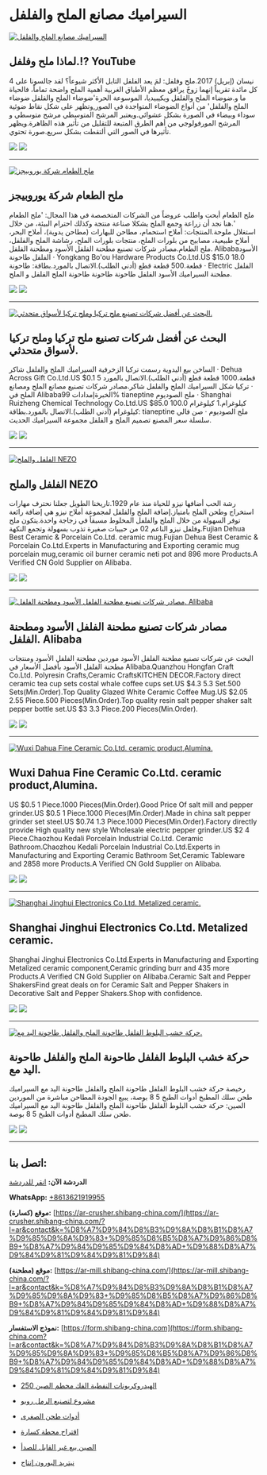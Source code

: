 # السيراميك مصانع الملح والفلفل

<a href="https://swt.shibang-china.com/?l=ar&img&k=%D8%A7%D9%84%D8%B3%D9%8A%D8%B1%D8%A7%D9%85%D9%8A%D9%83+%D9%85%D8%B5%D8%A7%D9%86%D8%B9+%D8%A7%D9%84%D9%85%D9%84%D8%AD+%D9%88%D8%A7%D9%84%D9%81%D9%84%D9%81%D9%84" target="_blank">![السيراميك مصانع الملح والفلفل](http://static.shibang-china.com/all-800x300/744.jpg)</a>

## لماذا ملح وفلفل.⁉ YouTube
4 نيسان (إبريل) 2017.ملح وفلفل: لمَ يعد الفلفل التابل الأكثر شيوعاً؟ لقد جالسونا على كل مائدة تقريباً إنهما زوجٌ يرافق معظم الأطباق الغربية أهمية الملح واضحة تماماً، فالحياة ما و.ضوضاء الملح والفلفل ويكيبيديا، الموسوعة الحرة&#39;ضوضاء الملح والفلفل ضوضاء الملح والفلفل&#39; من أنواع الضوضاء المتواجدة في الصور,وتظهر على شكل نقاط ضوئية سوداء وبيضاء في الصورة بشكل عشوائي.ويعتبر المرشح المتوسطي مرشح متوسطي و المرشح المورفولوجي من أهم الطرق المتبعة للتقليل من تأثير هذه الظاهرة.ويظهر تأثيرها في الصور التي ألتقطت بشكل سريع.صورة تحتوي.


<a href="https://whatsapp.shibangsoft.com/WhatsApp.php" target="_blank" title="WhatsApp">![](http://static.shibang-china.com/icon/whatsapp.png)</a> <a href="https://swt.shibang-china.com/?l=ar&icon&k=%D8%A7%D9%84%D8%B3%D9%8A%D8%B1%D8%A7%D9%85%D9%8A%D9%83+%D9%85%D8%B5%D8%A7%D9%86%D8%B9+%D8%A7%D9%84%D9%85%D9%84%D8%AD+%D9%88%D8%A7%D9%84%D9%81%D9%84%D9%81%D9%84" target="_blank">![](http://static.shibang-china.com/icon/chat-ar.png)</a>

---

<a href="https://swt.shibang-china.com/?l=ar&img&k=%D8%A7%D9%84%D8%B3%D9%8A%D8%B1%D8%A7%D9%85%D9%8A%D9%83+%D9%85%D8%B5%D8%A7%D9%86%D8%B9+%D8%A7%D9%84%D9%85%D9%84%D8%AD+%D9%88%D8%A7%D9%84%D9%81%D9%84%D9%81%D9%84" target="_blank">![ملح الطعام شركة يوروبيجز](http://static.shibang-china.com/all-800x300/721.jpg)</a>

## ملح الطعام شركة يوروبيجز
ملح الطعام أبحت واطلب عروضاً من الشركات المتخصصة في هذا المجال: &#39;ملح الطعام &#39;.هنا نجد أن زراعة وجمع الملح يشكلا صناعة منتجة وكذلك احترام البيئة، من خلال استغلال ملوحة.المنتجات: أملاح استحمام، مطاحن للبهارات (مطاحن يدوية)، أملاح البحر، أملاح طبيعية، مصابيح من بلورات الملح، منتجات بلورات الملح، رشاشة الملح والفلفل، ملح الطعام.مصادر شركات تصنيع مطحنة الفلفل الأسود ومطحنة الفلفل. Alibabaالأسود الفلفل طاحونة &middot; Yongkang Bo&#39;ou Hardware Products Co.Ltd.US $15.0 18.0 قطعة.500 قطعة قطع (أدني الطلب).الاتصال بالمورد.بطاقة: طاحونة &middot; Electric الفلفل مطحنة السيراميك الأسود الفلفل طاحونة طاحونة طاحونة الملح الفلفل و الملح.


<a href="https://whatsapp.shibangsoft.com/WhatsApp.php" target="_blank" title="WhatsApp">![](http://static.shibang-china.com/icon/whatsapp.png)</a> <a href="https://swt.shibang-china.com/?l=ar&icon&k=%D8%A7%D9%84%D8%B3%D9%8A%D8%B1%D8%A7%D9%85%D9%8A%D9%83+%D9%85%D8%B5%D8%A7%D9%86%D8%B9+%D8%A7%D9%84%D9%85%D9%84%D8%AD+%D9%88%D8%A7%D9%84%D9%81%D9%84%D9%81%D9%84" target="_blank">![](http://static.shibang-china.com/icon/chat-ar.png)</a>

---

<a href="https://swt.shibang-china.com/?l=ar&img&k=%D8%A7%D9%84%D8%B3%D9%8A%D8%B1%D8%A7%D9%85%D9%8A%D9%83+%D9%85%D8%B5%D8%A7%D9%86%D8%B9+%D8%A7%D9%84%D9%85%D9%84%D8%AD+%D9%88%D8%A7%D9%84%D9%81%D9%84%D9%81%D9%84" target="_blank">![البحث عن أفضل شركات تصنيع ملح تركيا وملح تركيا لأسواق متحدثي.](http://static.shibang-china.com/all-800x300/576.jpg)</a>

## البحث عن أفضل شركات تصنيع ملح تركيا وملح تركيا لأسواق متحدثي.
الساخن بيع اليدوية رسمت تركيا الزخرفية السيراميك الملح والفلفل شاكر &middot; Dehua Across Gift Co.Ltd.US $0.1 5 قطعة.1000 قطعة قطع (أدني الطلب).الاتصال بالمورد &middot; تركيا شكل السيراميك الملح والفلفل شاكر.مصادر شركات تصنيع مصانع الملح ومصانع الملح في Alibabaالخبرةإمدادات 99% tianeptine ملح الصوديوم &middot; Shanghai Ruizheng Chemical Technology Co.Ltd.US $85.0 100.0 كيلوغرام.1 كيلوغرام كيلوغرام (أدني الطلب).الاتصال بالمورد.بطاقة: tianeptine ملح الصوديوم &middot; صن فالي سلسلة سعر المصنع تصميم الملح و الفلفل مجموعة السيراميك الحديث.


<a href="https://whatsapp.shibangsoft.com/WhatsApp.php" target="_blank" title="WhatsApp">![](http://static.shibang-china.com/icon/whatsapp.png)</a> <a href="https://swt.shibang-china.com/?l=ar&icon&k=%D8%A7%D9%84%D8%B3%D9%8A%D8%B1%D8%A7%D9%85%D9%8A%D9%83+%D9%85%D8%B5%D8%A7%D9%86%D8%B9+%D8%A7%D9%84%D9%85%D9%84%D8%AD+%D9%88%D8%A7%D9%84%D9%81%D9%84%D9%81%D9%84" target="_blank">![](http://static.shibang-china.com/icon/chat-ar.png)</a>

---

<a href="https://swt.shibang-china.com/?l=ar&img&k=%D8%A7%D9%84%D8%B3%D9%8A%D8%B1%D8%A7%D9%85%D9%8A%D9%83+%D9%85%D8%B5%D8%A7%D9%86%D8%B9+%D8%A7%D9%84%D9%85%D9%84%D8%AD+%D9%88%D8%A7%D9%84%D9%81%D9%84%D9%81%D9%84" target="_blank">![الفلفل والملح NEZO](http://static.shibang-china.com/all-800x300/288.jpg)</a>

## الفلفل والملح NEZO
رشة الحب أضافها نيزو للحياة منذ عام 1929.تاريخنا الطويل جعلنا نحترف مهارات استخراج وطحن الملح بامتياز.إضافة الملح والفلفل لمجموعة أملاح نيزو هي إضافة رائعة توفر السهولة من خلال الملح والفلفل المخلوط مسبقاً في زجاجة واحدة.يتكون ملح وفلفل نيزو الناعم 02 من حبيبات صغيرة تذوب بسهولة وتجمع النكهة.Fujian Dehua Best Ceramic &amp; Porcelain Co.Ltd. ceramic mug.Fujian Dehua Best Ceramic &amp; Porcelain Co.Ltd.Experts in Manufacturing and Exporting ceramic mug porcelain mug,ceramic oil burner ceramic neti pot and 896 more Products.A Verified CN Gold Supplier on Alibaba.


<a href="https://whatsapp.shibangsoft.com/WhatsApp.php" target="_blank" title="WhatsApp">![](http://static.shibang-china.com/icon/whatsapp.png)</a> <a href="https://swt.shibang-china.com/?l=ar&icon&k=%D8%A7%D9%84%D8%B3%D9%8A%D8%B1%D8%A7%D9%85%D9%8A%D9%83+%D9%85%D8%B5%D8%A7%D9%86%D8%B9+%D8%A7%D9%84%D9%85%D9%84%D8%AD+%D9%88%D8%A7%D9%84%D9%81%D9%84%D9%81%D9%84" target="_blank">![](http://static.shibang-china.com/icon/chat-ar.png)</a>

---

<a href="https://swt.shibang-china.com/?l=ar&img&k=%D8%A7%D9%84%D8%B3%D9%8A%D8%B1%D8%A7%D9%85%D9%8A%D9%83+%D9%85%D8%B5%D8%A7%D9%86%D8%B9+%D8%A7%D9%84%D9%85%D9%84%D8%AD+%D9%88%D8%A7%D9%84%D9%81%D9%84%D9%81%D9%84" target="_blank">![مصادر شركات تصنيع مطحنة الفلفل الأسود ومطحنة الفلفل. Alibaba](http://static.shibang-china.com/all-800x300/239.jpg)</a>

## مصادر شركات تصنيع مطحنة الفلفل الأسود ومطحنة الفلفل. Alibaba
البحث عن شركات تصنيع مطحنة الفلفل الأسود موردين مطحنة الفلفل الأسود ومنتجات مطحنة الفلفل الأسود بأفضل الأسعار في Alibaba.Quanzhou Hongfan Craft Co.Ltd. Polyresin Crafts,Ceramic CraftsKITCHEN DECOR.Factory direct ceramic tea cup sets costal whale coffee cups set.US $4.3 5.3 Set.500 Sets(Min.Order).Top Quality Glazed White Ceramic Coffee Mug.US $2.05 2.55 Piece.500 Pieces(Min.Order).Top quality resin salt pepper shaker salt pepper bottle set.US $3 3.3 Piece.200 Pieces(Min.Order).


<a href="https://whatsapp.shibangsoft.com/WhatsApp.php" target="_blank" title="WhatsApp">![](http://static.shibang-china.com/icon/whatsapp.png)</a> <a href="https://swt.shibang-china.com/?l=ar&icon&k=%D8%A7%D9%84%D8%B3%D9%8A%D8%B1%D8%A7%D9%85%D9%8A%D9%83+%D9%85%D8%B5%D8%A7%D9%86%D8%B9+%D8%A7%D9%84%D9%85%D9%84%D8%AD+%D9%88%D8%A7%D9%84%D9%81%D9%84%D9%81%D9%84" target="_blank">![](http://static.shibang-china.com/icon/chat-ar.png)</a>

---

<a href="https://swt.shibang-china.com/?l=ar&img&k=%D8%A7%D9%84%D8%B3%D9%8A%D8%B1%D8%A7%D9%85%D9%8A%D9%83+%D9%85%D8%B5%D8%A7%D9%86%D8%B9+%D8%A7%D9%84%D9%85%D9%84%D8%AD+%D9%88%D8%A7%D9%84%D9%81%D9%84%D9%81%D9%84" target="_blank">![Wuxi Dahua Fine Ceramic Co.Ltd. ceramic product,Alumina.](http://static.shibang-china.com/all-800x300/688.jpg)</a>

## Wuxi Dahua Fine Ceramic Co.Ltd. ceramic product,Alumina.
US $0.5 1 Piece.1000 Pieces(Min.Order).Good Price Of salt mill and pepper grinder.US $0.5 1 Piece.1000 Pieces(Min.Order).Made in china salt pepper grinder set steel.US $0.74 1.3 Piece.1000 Pieces(Min.Order).Factory directly provide High quality new style Wholesale electric pepper grinder.US $2 4 Piece.Chaozhou Kedali Porcelain Industrial Co.Ltd. Ceramic Bathroom.Chaozhou Kedali Porcelain Industrial Co.Ltd.Experts in Manufacturing and Exporting Ceramic Bathroom Set,Ceramic Tableware and 2858 more Products.A Verified CN Gold Supplier on Alibaba.


<a href="https://whatsapp.shibangsoft.com/WhatsApp.php" target="_blank" title="WhatsApp">![](http://static.shibang-china.com/icon/whatsapp.png)</a> <a href="https://swt.shibang-china.com/?l=ar&icon&k=%D8%A7%D9%84%D8%B3%D9%8A%D8%B1%D8%A7%D9%85%D9%8A%D9%83+%D9%85%D8%B5%D8%A7%D9%86%D8%B9+%D8%A7%D9%84%D9%85%D9%84%D8%AD+%D9%88%D8%A7%D9%84%D9%81%D9%84%D9%81%D9%84" target="_blank">![](http://static.shibang-china.com/icon/chat-ar.png)</a>

---

<a href="https://swt.shibang-china.com/?l=ar&img&k=%D8%A7%D9%84%D8%B3%D9%8A%D8%B1%D8%A7%D9%85%D9%8A%D9%83+%D9%85%D8%B5%D8%A7%D9%86%D8%B9+%D8%A7%D9%84%D9%85%D9%84%D8%AD+%D9%88%D8%A7%D9%84%D9%81%D9%84%D9%81%D9%84" target="_blank">![Shanghai Jinghui Electronics Co.Ltd. Metalized ceramic.](http://static.shibang-china.com/all-800x300/936.jpg)</a>

## Shanghai Jinghui Electronics Co.Ltd. Metalized ceramic.
Shanghai Jinghui Electronics Co.Ltd.Experts in Manufacturing and Exporting Metalized ceramic component,Ceramic grinding burr and 435 more Products.A Verified CN Gold Supplier on Alibaba.Ceramic Salt and Pepper ShakersFind great deals on for Ceramic Salt and Pepper Shakers in Decorative Salt and Pepper Shakers.Shop with confidence.


<a href="https://whatsapp.shibangsoft.com/WhatsApp.php" target="_blank" title="WhatsApp">![](http://static.shibang-china.com/icon/whatsapp.png)</a> <a href="https://swt.shibang-china.com/?l=ar&icon&k=%D8%A7%D9%84%D8%B3%D9%8A%D8%B1%D8%A7%D9%85%D9%8A%D9%83+%D9%85%D8%B5%D8%A7%D9%86%D8%B9+%D8%A7%D9%84%D9%85%D9%84%D8%AD+%D9%88%D8%A7%D9%84%D9%81%D9%84%D9%81%D9%84" target="_blank">![](http://static.shibang-china.com/icon/chat-ar.png)</a>

---

<a href="https://swt.shibang-china.com/?l=ar&img&k=%D8%A7%D9%84%D8%B3%D9%8A%D8%B1%D8%A7%D9%85%D9%8A%D9%83+%D9%85%D8%B5%D8%A7%D9%86%D8%B9+%D8%A7%D9%84%D9%85%D9%84%D8%AD+%D9%88%D8%A7%D9%84%D9%81%D9%84%D9%81%D9%84" target="_blank">![حركة خشب البلوط الفلفل طاحونة الملح والفلفل طاحونة اليد مع.](http://static.shibang-china.com/all-800x300/906.jpg)</a>

## حركة خشب البلوط الفلفل طاحونة الملح والفلفل طاحونة اليد مع.
رخيصة حركة خشب البلوط الفلفل طاحونة الملح والفلفل طاحونة اليد مع السيراميك طحن سلك المطبخ أدوات الطبخ 5 8 بوصة، يبيع الجودة المطاحن مباشرة من الموردين الصين: حركة خشب البلوط الفلفل طاحونة الملح والفلفل طاحونة اليد مع السيراميك طحن سلك المطبخ أدوات الطبخ 5 8 بوصة.

<a href="https://whatsapp.shibangsoft.com/WhatsApp.php" target="_blank" title="WhatsApp">![](http://static.shibang-china.com/icon/whatsapp.png)</a> <a href="https://swt.shibang-china.com/?l=ar&icon&k=%D8%A7%D9%84%D8%B3%D9%8A%D8%B1%D8%A7%D9%85%D9%8A%D9%83+%D9%85%D8%B5%D8%A7%D9%86%D8%B9+%D8%A7%D9%84%D9%85%D9%84%D8%AD+%D9%88%D8%A7%D9%84%D9%81%D9%84%D9%81%D9%84" target="_blank">![](http://static.shibang-china.com/icon/chat-ar.png)</a>

---
## اتصل بنا:

**الدردشة الآن:** [انقر للدردشة](https://swt.shibang-china.com?l=ar&contact&k=%D8%A7%D9%84%D8%B3%D9%8A%D8%B1%D8%A7%D9%85%D9%8A%D9%83+%D9%85%D8%B5%D8%A7%D9%86%D8%B9+%D8%A7%D9%84%D9%85%D9%84%D8%AD+%D9%88%D8%A7%D9%84%D9%81%D9%84%D9%81%D9%84)

**WhatsApp:**  [+8613621919955](https://whatsapp.shibangsoft.com/WhatsApp.php)

**موقع (كسارة):** [https://ar-crusher.shibang-china.com/](https://ar-crusher.shibang-china.com/?l=ar&contact&k=%D8%A7%D9%84%D8%B3%D9%8A%D8%B1%D8%A7%D9%85%D9%8A%D9%83+%D9%85%D8%B5%D8%A7%D9%86%D8%B9+%D8%A7%D9%84%D9%85%D9%84%D8%AD+%D9%88%D8%A7%D9%84%D9%81%D9%84%D9%81%D9%84)

**موقع (مطحنة):** [https://ar-mill.shibang-china.com/](https://ar-mill.shibang-china.com/?l=ar&contact&k=%D8%A7%D9%84%D8%B3%D9%8A%D8%B1%D8%A7%D9%85%D9%8A%D9%83+%D9%85%D8%B5%D8%A7%D9%86%D8%B9+%D8%A7%D9%84%D9%85%D9%84%D8%AD+%D9%88%D8%A7%D9%84%D9%81%D9%84%D9%81%D9%84)

**نموذج الاستفسار:** [https://form.shibang-china.com](https://form.shibang-china.com?l=ar&contact&k=%D8%A7%D9%84%D8%B3%D9%8A%D8%B1%D8%A7%D9%85%D9%8A%D9%83+%D9%85%D8%B5%D8%A7%D9%86%D8%B9+%D8%A7%D9%84%D9%85%D9%84%D8%AD+%D9%88%D8%A7%D9%84%D9%81%D9%84%D9%81%D9%84)

* [250 الهيدروكربونات النفطية الفك محطم الصين](../27/250%20%D8%A7%D9%84%D9%87%D9%8A%D8%AF%D8%B1%D9%88%D9%83%D8%B1%D8%A8%D9%88%D9%86%D8%A7%D8%AA%20%D8%A7%D9%84%D9%86%D9%81%D8%B7%D9%8A%D8%A9%20%D8%A7%D9%84%D9%81%D9%83%20%D9%85%D8%AD%D8%B7%D9%85%20%D8%A7%D9%84%D8%B5%D9%8A%D9%86.md)

* [مشروع لتصنيع الرمل روبو](../29/%D9%85%D8%B4%D8%B1%D9%88%D8%B9%20%D9%84%D8%AA%D8%B5%D9%86%D9%8A%D8%B9%20%D8%A7%D9%84%D8%B1%D9%85%D9%84%20%D8%B1%D9%88%D8%A8%D9%88.md)

* [أدوات طحن الصغرى](../30/%D8%A3%D8%AF%D9%88%D8%A7%D8%AA%20%D8%B7%D8%AD%D9%86%20%D8%A7%D9%84%D8%B5%D8%BA%D8%B1%D9%89.md)

* [اقتراح محطة كسارة](../29/%D8%A7%D9%82%D8%AA%D8%B1%D8%A7%D8%AD%20%D9%85%D8%AD%D8%B7%D8%A9%20%D9%83%D8%B3%D8%A7%D8%B1%D8%A9.md)

* [الصين بيع غير القابل للصدأ](../26/%D8%A7%D9%84%D8%B5%D9%8A%D9%86%20%D8%A8%D9%8A%D8%B9%20%D8%BA%D9%8A%D8%B1%20%D8%A7%D9%84%D9%82%D8%A7%D8%A8%D9%84%20%D9%84%D9%84%D8%B5%D8%AF%D8%A3.md)

* [نيتريد البورون إنتاج](../29/%D9%86%D9%8A%D8%AA%D8%B1%D9%8A%D8%AF%20%D8%A7%D9%84%D8%A8%D9%88%D8%B1%D9%88%D9%86%20%D8%A5%D9%86%D8%AA%D8%A7%D8%AC.md)